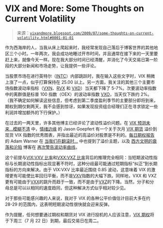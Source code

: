 <!--yml

category: 未分类

date: 2024-05-18 17:38:27

-->

# VIX and More: Some Thoughts on Current Volatility

> 来源：[`vixandmore.blogspot.com/2009/07/some-thoughts-on-current-volatility.html#0001-01-01`](http://vixandmore.blogspot.com/2009/07/some-thoughts-on-current-volatility.html#0001-01-01)

作为西海岸的人，当我从床上爬起来时，我经常发现自己落后于博客世界的其他地区三个小时。一年两次，我会成功地睡过开市时间，并且通常在接下来的一天里要赶上来，就像今天一样。现在我大部分时间已经清醒，并消化了今天交易日第一阶段的大部分新闻和市场走势，让我提供一些评论。

当股票市场在进行英特尔（[INTC](http://vixandmore.blogspot.com/search/label/INTC)）内部跳跃时，我在输入这些文字时，VIX 稍微上涨了一点，似乎打算保持在 25.00 以上。另一方面，我关注的其他三个主要市场指数波动率指标（[VXN](http://vixandmore.blogspot.com/search/label/VXN)、[RVX](http://vixandmore.blogspot.com/search/label/RVX) 和 [VXD](http://vixandmore.blogspot.com/search/label/VXD)）当天都下降了 5-7%。次要波动率指数中的离群值是标普 100 指数（OEX）的波动率指数 [VXO](http://vixandmore.blogspot.com/search/label/VXO)，当天仅下跌约 2%。（我不确定如何解读这些信息，但考虑到第二季度盈利季节的主要部分即将到来，期权到期仅剩两天，我不会感到惊讶，如果发现投资组合经理们正在寻求锁定一些利润并增加额外的下行保护。）

在过去的一两天里，许多其他博主已经评论了波动性溢价问题。在 [VIX 预测未来...模糊不清](http://sentimentrader.blogspot.com/2009/07/vix-predicting-futureand-its-cloudy.html) 中，[情绪边缘](http://sentimentrader.blogspot.com/) 的 Jason Goepfert 有一个关于次月 [VIX 期货](http://vixandmore.blogspot.com/search/label/VIX%20futures) 溢价到现货 VIX 指数的优秀图表，并指出最近的高溢价对股票是不利的。[每日期权报告](http://adamsoptions.blogspot.com/) 的 Adam Warner 在 [当我们在翻滚时...](http://adamsoptions.blogspot.com/2009/07/while-we-were-churning.html) 中也提到了溢价主题，以及 [西方文明的衰落和沦陷](http://declineandfallofwesterncivilization.blogspot.com/2009/07/volatility-curve-warning-again.html) 博客在 [再次警告波动率曲线](http://declineandfallofwesterncivilization.blogspot.com/2009/07/volatility-curve-warning-again.html)。

这个前提与[VIX:VXV 比率](http://vixandmore.blogspot.com/search/label/VIX%3AVXV)和[VXX:VXZ 比率](http://vixandmore.blogspot.com/search/label/VXX%3AVXZ)背后的推理完全相同：当短期波动性指标与长期波动性指标出现显著不符时，这种分歧最可能通过短期指标“纠正”到长期指标的方向来解决。由于 VIX:VXV 比率最近围绕 0.85 波动，这意味着 VIX 的激增更有可能使比率回归平衡，而不是[VXV](http://vixandmore.blogspot.com/search/label/VXV)指数的大幅下跌。同样地，VXX 和 VXZ 更有可能由于[VXX](http://vixandmore.blogspot.com/search/label/VXX)的跳升而趋于一致，而不是由于[VXZ](http://vixandmore.blogspot.com/search/label/VXZ)的下降。当然，分子和分母总是可以以相同的速度趋同，但这种解决方式似乎相对较少见。

对于那些可能感兴趣的人来说，我对于 VIX 的各种公平价值估计目前大多在约 28-29 的范围内，这表明短期波动性很快就会迎来反弹。

作为提醒，任何想要通过期权和期货对 VIX 进行投机的人应该注意，[VIX 期权](http://vixandmore.blogspot.com/search/label/VIX%20options)将于下周三（7 月 22 日）到期，最后交易日在周二。
